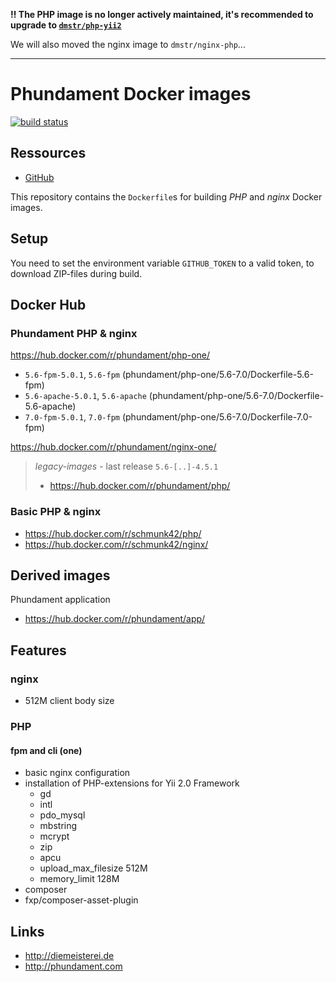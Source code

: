 **:bangbang: The PHP image is no longer actively maintained, 
it's recommended to upgrade to [`dmstr/php-yii2`](https://github.com/dmstr/docker-php-yii2)**

We will also moved the nginx image to `dmstr/nginx-php`...

---

Phundament Docker images
========================

[![build status](https://git.hrzg.de/phundament/docker-images/badges/master/build.svg)](https://git.hrzg.de/phundament/docker-images/builds?scope=all)

Ressources
----------

- [GitHub](https://github.com/phundament/docker-images)

This repository contains the `Dockerfile`s for building *PHP* and *nginx* Docker images.


Setup
-----

You need to set the environment variable `GITHUB_TOKEN` to a valid token, to download ZIP-files during build.


Docker Hub
----------

### Phundament PHP & nginx 

https://hub.docker.com/r/phundament/php-one/

- `5.6-fpm-5.0.1`, `5.6-fpm` (phundament/php-one/5.6-7.0/Dockerfile-5.6-fpm)
- `5.6-apache-5.0.1`, `5.6-apache` (phundament/php-one/5.6-7.0/Dockerfile-5.6-apache)
- `7.0-fpm-5.0.1`, `7.0-fpm` (phundament/php-one/5.6-7.0/Dockerfile-7.0-fpm)

https://hub.docker.com/r/phundament/nginx-one/

> *legacy-images* - last release `5.6-[..]-4.5.1`
>
> - https://hub.docker.com/r/phundament/php/

### Basic PHP & nginx

- https://hub.docker.com/r/schmunk42/php/
- https://hub.docker.com/r/schmunk42/nginx/


Derived images
--------------

Phundament application

- https://hub.docker.com/r/phundament/app/ 


Features
--------

### nginx

- 512M client body size

### PHP

#### fpm and cli (one)

 - basic nginx configuration
 - installation of PHP-extensions for Yii 2.0 Framework
   - gd
   - intl
   - pdo_mysql
   - mbstring
   - mcrypt
   - zip
   - apcu
   - upload_max_filesize 512M
   - memory_limit 128M
 - composer
 - fxp/composer-asset-plugin


Links
-----

- http://diemeisterei.de
- http://phundament.com

